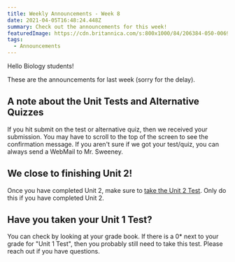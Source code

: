 ```yaml
---
title: Weekly Announcements - Week 8
date: 2021-04-05T16:48:24.448Z
summary: Check out the announcements for this week!
featuredImage: https://cdn.britannica.com/s:800x1000/84/206384-050-00698723/Javan-gliding-tree-frog.jpg
tags:
  - Announcements
---
```

Hello Biology students!

These are the announcements for last week (sorry for the delay). 

## **A note about the Unit Tests and Alternative Quizzes**

If you hit submit on the test or alternative quiz, then we received your submission. You may have to scroll to the top of the screen to see the confirmation message. If you aren't sure if we got your test/quiz, you can always send a WebMail to Mr. Sweeney.

## **We close to finishing Unit 2!**

Once you have completed Unit 2, make sure to [take the Unit 2 Test](https://mnca-biology-message-board.netlify.app/posts/unit-2-test/). Only do this if you have completed Unit 2.

## **Have you taken your Unit 1 Test?**

You can check by looking at your grade book. If there is a 0* next to your grade for "Unit 1 Test", then you probably still need to take this test. Please reach out if you have questions.